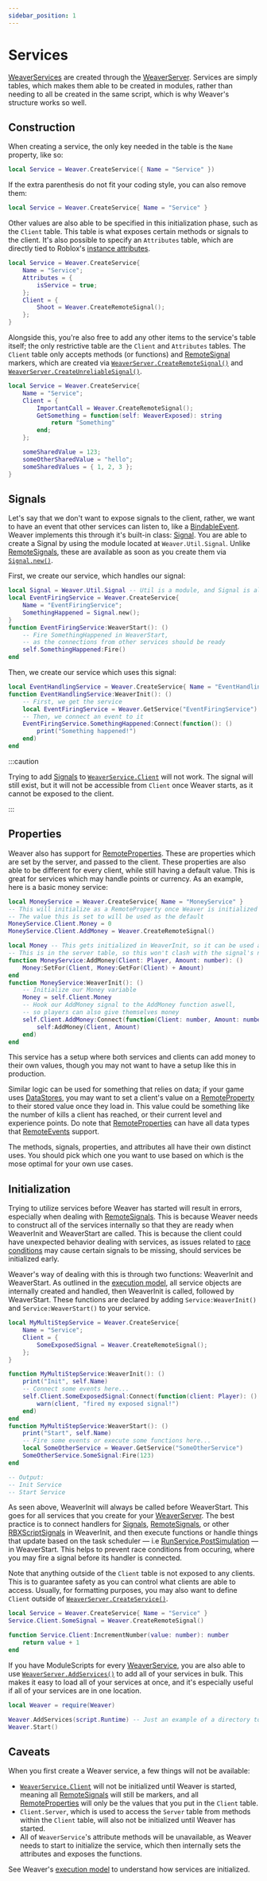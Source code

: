 ```yaml
---
sidebar_position: 1
---
```


# Services

[WeaverServices](/api/WeaverServer#WeaverService) are created through the [WeaverServer](/api/WeaverServer). Services are simply tables, which makes them able to be created in modules, rather than needing to all be created in the same script, which is why Weaver's structure works so well.

## Construction

When creating a service, the only key needed in the table is the `Name` property, like so:

```lua
local Service = Weaver.CreateService({ Name = "Service" })
```

If the extra parenthesis do not fit your coding style, you can also remove them:

```lua
local Service = Weaver.CreateService{ Name = "Service" }
```

Other values are also able to be specified in this initialization phase, such as the `Client` table. This table is what exposes certain methods or signals to the client. It's also possible to specify an `Attributes` table, which are directly tied to Roblox's [instance attributes](https://create.roblox.com/docs/studio/properties#instance-attributes).

```lua
local Service = Weaver.CreateService{
	Name = "Service";
	Attributes = {
		isService = true;
	};
	Client = {
		Shoot = Weaver.CreateRemoteSignal();
	};
}
```

Alongside this, you're also free to add any other items to the service's table itself; the only restrictive table are the `Client` and `Attributes` tables. The `Client` table only accepts methods (or functions) and [RemoteSignal](/api/RemoteSignal) markers, which are created via [`WeaverServer.CreateRemoteSignal()`](/api/WeaverServer#CreateRemoteSignal) and [`WeaverServer.CreateUnreliableSignal()`](/api/WeaverServer#CreateUnreliableSignal).

```lua
local Service = Weaver.CreateService{
	Name = "Service";
	Client = {
		ImportantCall = Weaver.CreateRemoteSignal();
		GetSomething = function(self: WeaverExposed): string
			return "Something"
		end;
	};

	someSharedValue = 123;
	someOtherSharedValue = "hello";
	someSharedValues = { 1, 2, 3 };
}
```

## Signals

Let's say that we don't want to expose signals to the client, rather, we want to have an event that other services can listen to, like a [BindableEvent](https://create.roblox.com/docs/reference/engine/classes/BindableEvent). Weaver implements this through it's built-in class: [Signal](/api/Signal). You are able to create a Signal by using the module located at `Weaver.Util.Signal`. Unlike [RemoteSignals](/api/RemoteSignal), these are available as soon as you create them via [`Signal.new()`](/api/Signal#new).

First, we create our service, which handles our signal:

```lua
local Signal = Weaver.Util.Signal -- Util is a module, and Signal is already required!
local EventFiringService = Weaver.CreateService{
	Name = "EventFiringService";
	SomethingHappened = Signal.new();
}
function EventFiringService:WeaverStart(): ()
	-- Fire SomethingHappened in WeaverStart,
	-- as the connections from other services should be ready
	self.SomethingHappened:Fire()
end
```

Then, we create our service which uses this signal:

```lua
local EventHandlingService = Weaver.CreateService{ Name = "EventHandlingService" }
function EventHandlingService:WeaverInit(): ()
	-- First, we get the service
	local EventFiringService = Weaver.GetService("EventFiringService")
	-- Then, we connect an event to it
	EventFiringService.SomethingHappened:Connect(function(): ()
		print("Something happened!")
	end)
end
```

:::caution

Trying to add [Signals](/api/signal) to [`WeaverService.Client`](/api/WeaverServer#WeaverService) will not work. The signal will still exist, but it will not be accessible from `Client` once Weaver starts, as it cannot be exposed to the client.

:::

## Properties

Weaver also has support for [RemoteProperties](/api/RemoteProperty). These are properties which are set by the server, and passed to the client. These properties are also able to be different for every client, while still having a default value. This is great for services which may handle points or currency. As an example, here is a basic money service:

```lua
local MoneyService = Weaver.CreateService{ Name = "MoneyService" }
-- This will initialize as a RemoteProperty once Weaver is initialized
-- The value this is set to will be used as the default
MoneyService.Client.Money = 0
MoneyService.Client.AddMoney = Weaver.CreateRemoteSignal()

local Money -- This gets initialized in WeaverInit, so it can be used as a shorthand
-- This is in the server table, so this won't clash with the signal's name
function MoneyService:AddMoney(Client: Player, Amount: number): ()
	Money:SetFor(Client, Money:GetFor(Client) + Amount)
end
function MoneyService:WeaverInit(): ()
	-- Initialize our Money variable
	Money = self.Client.Money
	-- Hook our AddMoney signal to the AddMoney function aswell,
	-- so players can also give themselves money
	self.Client.AddMoney:Connect(function(Client: number, Amount: number): ()
		self:AddMoney(Client, Amount)
	end)
end
```

This service has a setup where both services and clients can add money to their own values, though you may not want to have a setup like this in production.

Similar logic can be used for something that relies on data; if your game uses [DataStores](https://create.roblox.com/docs/cloud-services/data-stores), you may want to set a client's value on a [RemoteProperty](/api/RemoteProperty) to their stored value once they load in. This value could be something like the number of kills a client has reached, or their current level and experience points. Do note that [RemoteProperties](/api/RemoteProperty) can have all data types that [RemoteEvents](https://create.roblox.com/docs/scripting/events/bindable#argument-limitations) support.

The methods, signals, properties, and attributes all have their own distinct uses. You should pick which one you want to use based on which is the mose optimal for your own use cases.

## Initialization

Trying to utilize services before Weaver has started will result in errors, especially when dealing with [RemoteSignals](/api/RemoteSignal). This is because Weaver needs to construct all of the services internally so that they are ready when WeaverInit and WeaverStart are called. This is because the client could have unexpected behavior dealing with services, as issues related to [race conditions](https://en.wikipedia.org/wiki/Race_condition) may cause certain signals to be missing, should services be initialized early.

Weaver's way of dealing with this is through two functions: WeaverInit and WeaverStart. As outlined in the [execution model](/extras/execution-model), all service objects are internally created and handled, then WeaverInit is called, followed by WeaverStart. These functions are declared by adding `Service:WeaverInit()` and `Service:WeaverStart()` to your service.

```lua
local MyMultiStepService = Weaver.CreateService{
	Name = "Service";
	Client = {
		SomeExposedSignal = Weaver.CreateRemoteSignal();
	};
}

function MyMultiStepService:WeaverInit(): ()
	print("Init", self.Name)
	-- Connect some events here...
	self.Client.SomeExposedSignal:Connect(function(client: Player): ()
		warn(client, "fired my exposed signal!")
	end)
end
function MyMultiStepService:WeaverStart(): ()
	print("Start", self.Name)
	-- Fire some events or execute some functions here...
	local SomeOtherService = Weaver.GetService("SomeOtherService")
	SomeOtherService.SomeSignal:Fire(123)
end

-- Output:
-- Init Service
-- Start Service
```

As seen above, WeaverInit will always be called before WeaverStart. This goes for all services that you create for your [WeaverServer](/api/WeaverServer#CreateService). The best practice is to connect handlers for [Signals](/api/Signal), [RemoteSignals](/api/RemoteSignal), or other [RBXScriptSignals](https://create.roblox.com/docs/reference/engine/datatypes/RBXScriptSignal) in WeaverInit, and then execute functions or handle things that update based on the task scheduler — i.e [RunService.PostSimulation](https://create.roblox.com/docs/reference/engine/classes/RunService#PostSimulation) — in WeaverStart. This helps to prevent race conditions from occuring, where you may fire a signal before its handler is connected.

Note that anything outside of the `Client` table is not exposed to any clients. This is to guarantee safety as you can control what clients are able to access. Usually, for formatting purposes, you may also want to define `Client` outside of [`WeaverServer.CreateService()`](/api/WeaverServer#CreateService).

```lua
local Service = Weaver.CreateService{ Name = "Service" }
Service.Client.SomeSignal = Weaver.CreateRemoteSignal()

function Service.Client:IncrementNumber(value: number): number
	return value + 1
end
```

If you have ModuleScripts for every [WeaverService](/api/WeaverServer#WeaverService), you are also able to use [`WeaverServer.AddServices()`](/api/WeaverServer#AddServices) to add all of your services in bulk. This makes it easy to load all of your services at once, and it's especially useful if all of your services are in one location.

```lua
local Weaver = require(Weaver)

Weaver.AddServices(script.Runtime) -- Just an example of a directory to store your services in
Weaver.Start()
```

## Caveats

When you first create a Weaver service, a few things will not be available:

* [`WeaverService.Client`](/api/WeaverServer#WeaverService) will not be initialized until Weaver is started, meaning all [RemoteSignals](/api/RemoteSignal) will still be markers, and all [RemoteProperties](/api/RemoteProperty) will only be the values that you put in the `Client` table.
* `Client.Server`, which is used to access the `Server` table from methods within the `Client` table, will also not be initialized until Weaver has started.
* All of `WeaverService`'s attribute methods will be unavailable, as Weaver needs to start to initialize the service, which then internally sets the attributes and exposes the functions.

See Weaver's [execution model](/docs/extras/execution-model) to understand how services are initialized.
